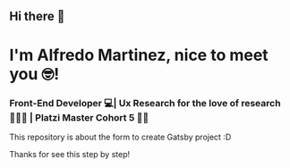## Hi there 👋

# I'm Alfredo Martinez, nice to meet you 🤓!

### Front-End Developer 💻| Ux Research for the love of research 🕵🏾‍♂️ | Platzi Master Cohort 5 💪💚

This repository is about the form to create Gatsby project :D

Thanks for see this step by step!
